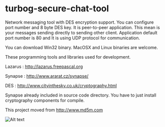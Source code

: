 turbog-secure-chat-tool
=======================
Network messaging tool with DES encryption support. You can configure port number and 8 byte DES key. It is peer-to-peer application. This mean is your messages sending directly to sending other client. Application default port number is 80 and It is using UDP protocol for communication.

You can download Win32 binary. MacOSX and Linux binaries are welcome.

These programming tools and libraries used for development.

Lazarus : http://lazarus.freepascal.org

Synapse : http://www.ararat.cz/synapse/

DES : http://www.cityinthesky.co.uk/cryptography.html

Synapse already included in source code directory. You have to just install cryptography components for compile.

This project moved from http://www.md5m.com

![Alt text](http://www.mdm5m.com/wp-content/uploads/2012/04/turbotalker.png "Optional title")



